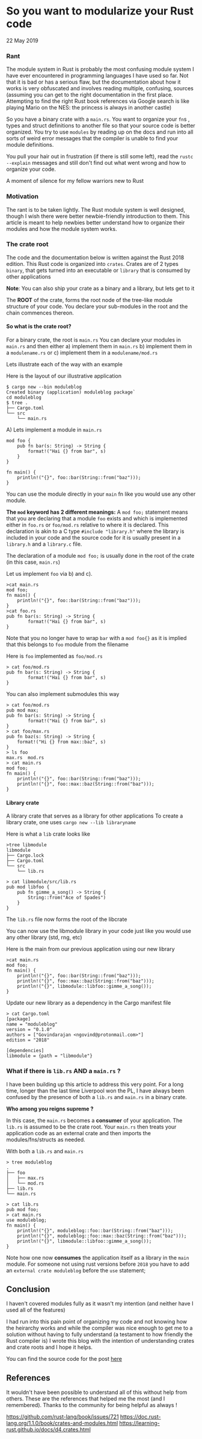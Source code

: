 # So you want to modularize your Rust code


22 May 2019


### Rant 

The module system in Rust is probably the most confusing module system I have ever encountered in programming languages I have used so far. 
Not that it is bad or has a serious flaw, but the documentation about how it works is very obfuscated and involves reading multiple, confusing, sources (assuming you can get to the right documentation in the first place. Attempting to find the right Rust book references via Google search is like playing Mario on the NES: the princess is always in another castle)

So you have a binary crate with a `main.rs`.
You want to organize your `fn`s , types and struct definitions to another file so that your source code is better organized. 
You try to use `modules` by reading up on the docs and run into all sorts of weird error messages that the compiler is unable to find your module definitions. 

You pull your hair out in frustration (if there is still some left), read the `rustc --explain` messages and still don't find out what went wrong and how to organize your code.

A moment of silence for my fellow warriors new to Rust

### Motivation

The rant is to be taken lightly. 
The Rust module system is well designed, though I wish there were better newbie-friendly introduction to them. 
This article is meant to help newbies better understand how to organize their modules and how the module system works.

### The crate root

The code and the documentation below is written against the Rust 2018 edition. This 
Rust code is organized into `crates`. Crates are of 2 types `binary`, that gets turned into an executable or `library` that is consumed by other applications

**Note**: You can also ship your crate as a binary and a library, but lets get to it

The **ROOT** of the crate, forms the root node of the tree-like module structure of your code. 
You declare your sub-modules in the root and the chain commences thereon. 

#### So what is the crate root? 
For a binary crate, the root is `main.rs` You can declare your modules in `main.rs` and then either
a) implement them in `main.rs` 
b) implement them in a `modulename.rs` or
c) implement them in a `modulename/mod.rs`

Lets illustrate each of the way with an example

Here is the layout of our illustrative application
````
$ cargo new --bin moduleblog
Created binary (application) moduleblog package`
cd moduleblog 
$ tree .
├── Cargo.toml
└── src
    └── main.rs
````
A) Lets implement a module in `main.rs`
````
mod foo {
    pub fn bar(s: String) -> String {
        format!("Hai {} from bar", s)
    }
}

fn main() {
    println!("{}", foo::bar(String::from("baz")));
}
````
You can use the module directly in your `main` fn like you would use any other module. 

**The `mod` keyword has 2 different meanings:** 
A `mod foo;` statement means that you are declaring that a module `foo` exists and which is implemented either in `foo.rs` or `foo/mod.rs` relative to where it is declared. 
 This declaration is akin to a C type `#include "library.h"` where the library is included in your code and the source code for it is usually present in a `library.h` and a `library.c` file. 

The declaration of a module `mod foo;` is usually done in the root of the crate (in this case, `main.rs`)

Let us implement `foo` via b) and c).

````
>cat main.rs
mod foo;
fn main() {
    println!("{}", foo::bar(String::from("baz")));
}
>cat foo.rs
pub fn bar(s: String) -> String {
        format!("Hai {} from bar", s)
}
````
Note that you no longer have to wrap `bar` with a `mod foo{}` as it is implied that this belongs to `foo` module from the filename

Here is `foo` implemented as `foo/mod.rs`
````
> cat foo/mod.rs 
pub fn bar(s: String) -> String {
        format!("Hai {} from bar", s)
}
````

You can also implement submodules this way
```` 
> cat foo/mod.rs 
pub mod max;
pub fn bar(s: String) -> String {
        format!("Hai {} from bar", s)
}
> cat foo/max.rs
pub fn baz(s: String) -> String {
    format!("Hi {} from max::baz", s)
}
> ls foo
max.rs  mod.rs
> cat main.rs
mod foo;
fn main() {
    println!("{}", foo::bar(String::from("baz")));
    println!("{}", foo::max::baz(String::from("baz")));
}
````

#### Library crate

A library crate that serves as a library for other applications
To create a library crate, one uses `cargo new --lib libraryname` 

Here is what a `lib` crate looks like
````
>tree libmodule
libmodule
├── Cargo.lock
├── Cargo.toml
└── src
    └── lib.rs
    
> cat libmodule/src/lib.rs
pub mod libfoo {
    pub fn gimme_a_song() -> String {
        String::from("Ace of Spades")
    }
}
````
The `lib.rs` file now forms the root of the libcrate

You can now use the libmodule library in your code just like you would use any other library (std, rng, etc)

Here is the main from our previous application using our new library
````
>cat main.rs 
mod foo;
fn main() {
    println!("{}", foo::bar(String::from("baz")));
    println!("{}", foo::max::baz(String::from("baz")));
    println!("{}", libmodule::libfoo::gimme_a_song());
}
````
Update our new library as a dependency in the Cargo manifest file
````
> cat Cargo.toml
[package]
name = "moduleblog"
version = "0.1.0"
authors = ["Govindarajan <ngovind@protonmail.com>"]
edition = "2018"

[dependencies]
libmodule = {path = "libmodule"} 
````

### What if there is `lib.rs` AND a `main.rs` ?

I have been building up this article to address this very point.
 For a long time, longer than the last time Liverpool won the PL, I have always been confused by the presence of both a `lib.rs` and `main.rs` in a binary crate.
 
  **Who among you reigns supreme ?**

In this case, the `main.rs` becomes a **consumer** of your application. The `lib.rs` is assumed to be the crate root. Your `main.rs` then treats your application code as an external crate and then imports the modules/fns/structs as needed.

With both a `lib.rs` and `main.rs`  
````
> tree moduleblog
.
├── foo
│   ├── max.rs
│   └── mod.rs
├── lib.rs
└── main.rs

> cat lib.rs
pub mod foo;
> cat main.rs
use moduleblog;
fn main() {
    println!("{}", moduleblog::foo::bar(String::from("baz")));
    println!("{}", moduleblog::foo::max::baz(String::from("baz")));
    println!("{}", libmodule::libfoo::gimme_a_song());
}
````
Note how one now **consumes** the application itself as a library in the `main` module.
For someone not using rust versions before `2018` you have to add an `external crate moduleblog` before the `use` statement;

## Conclusion

I haven't covered modules fully as it wasn't my intention (and neither have I used all of the features)

I had run into this pain point of organizing my code and not knowing how the heirarchy works and while the compiler was nice enough to get me to a solution without having to fully understand (a testament to how friendly the Rust compiler is)
I wrote this blog with the intention of understanding crates and crate roots and I hope it helps.

You can find the source code for the post [here](https://github.com/GoWind/modulenotes)

## References
It wouldn't have been possible to understand all of this without help from others. These are the references that helped me the most (and I remembered). Thanks to the community for being helpful as always ! 


https://github.com/rust-lang/book/issues/721
https://doc.rust-lang.org/1.1.0/book/crates-and-modules.html
https://learning-rust.github.io/docs/d4.crates.html










